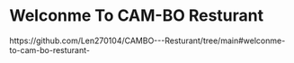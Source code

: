 <h1>Welconme To CAM-BO Resturant </h1>
https://github.com/Len270104/CAMBO---Resturant/tree/main#welconme-to-cam-bo-resturant-
